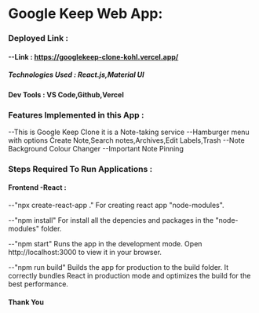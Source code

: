 # Google Keep Web App:

### Deployed Link :

#### --Link : https://googlekeep-clone-kohl.vercel.app/

##### Technologies Used : React.js,Material UI

#### Dev Tools : VS Code,Github,Vercel

### Features Implemented in this App :

--This is Google Keep Clone it is a Note-taking service
--Hamburger menu with options Create Note,Search notes,Archives,Edit Labels,Trash
--Note Background Colour Changer
--Important Note Pinning

### Steps Required To Run Applications :

#### Frontend -React :

--"npx create-react-app ."
  For creating react app "node-modules".

--"npm install"
   For install all the depencies and packages in the "node-modules" folder.

--"npm start"
   Runs the app in the development mode.
   Open http://localhost:3000 to view it in your browser.

--"npm run build"
   Builds the app for production to the build folder. 
   It correctly bundles React in production mode and optimizes the build for the best performance.

#### Thank You 
